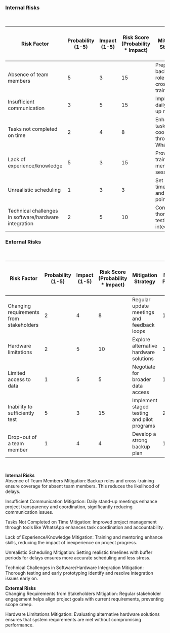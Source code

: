 ### Internal Risks
<br>

| Risk Factor                              | Probability (1-5) | Impact (1-5) | Risk Score (Probability * Impact) | Mitigation Strategy                          | Post-Mitigation Probability (1-5) | Post-Mitigation Impact (1-5) | Post-Mitigation Risk Score (Probability * Impact) |
|------------------------------------------|-------------------|--------------|-----------------------------------|----------------------------------------------|------------------------------------|------------------------------|---------------------------------------------------|
| Absence of team members                  | 5                 | 3            | 15                                | Prepare backup roles and cross-training      | 2                                  | 3                        | 6                                                 |
| Insufficient communication               | 3                 | 5            | 15                                | Implement daily stand-up meetings             | 1                                  | 5                        | 5                                                 |
| Tasks not completed on time              | 2                 | 4            | 8                                 | Enhance task coordination through WhatsApp    | 1                                  | 4                        | 4                                                 |
| Lack of experience/knowledge             | 5                 | 3            | 15                                | Provide training and mentoring sessions       | 2                                  | 3                        | 6                                                 |
| Unrealistic scheduling                   | 1                 | 3            | 3                                 | Set realistic timelines and check points      | 1                                  | 3                        | 3                                                 |
| Technical challenges in software/hardware integration | 2           | 5            | 10                                | Conduct thorough testing of all integrations | 1                                  | 5                        | 5                                                 |

### External Risks
<br>

| Risk Factor                              | Probability (1-5) | Impact (1-5) | Risk Score (Probability * Impact) | Mitigation Strategy                          | Post-Mitigation Probability (1-5) | Post-Mitigation Impact (1-5) | Post-Mitigation Risk Score (Probability * Impact) |
|------------------------------------------|-------------------|--------------|-----------------------------------|----------------------------------------------|------------------------------------|------------------------------|---------------------------------------------------|
| Changing requirements from stakeholders  | 2                 | 4            | 8                                 | Regular update meetings and feedback loops   | 1                                  | 4                        | 4                                                 |
| Hardware limitations                     | 2                 | 5            | 10                                | Explore alternative hardware solutions        | 1                                  | 5                        | 5                                                 |
| Limited access to data                   | 1                 | 5            | 5                                 | Negotiate for broader data access             | 1                                  | 5                        | 5                                                 |
| Inability to sufficiently test           | 5                 | 3            | 15                                | Implement staged testing and pilot programs   | 2                                  | 3                        | 6                                                 |
| Drop-out of a team member                | 1                 | 4            | 4                                 | Develop a strong backup plan                  | 1                                  | 4                        | 4                                                 |

<br>


__Internal Risks__
<br>
Absence of Team Members
Mitigation: Backup roles and cross-training ensure coverage for absent team members. This reduces the likelihood of delays.

Insufficient Communication
Mitigation: Daily stand-up meetings enhance project transparency and coordination, significantly reducing communication issues.

Tasks Not Completed on Time
Mitigation: Improved project management through tools like WhatsApp enhances task coordination and accountability.

Lack of Experience/Knowledge
Mitigation: Training and mentoring enhance skills, reducing the impact of inexperience on project progress.

Unrealistic Scheduling
Mitigation: Setting realistic timelines with buffer periods for delays ensures more accurate scheduling and less stress.

Technical Challenges in Software/Hardware Integration
Mitigation: Thorough testing and early prototyping identify and resolve integration issues early on.



__External Risks__
<br>
Changing Requirements from Stakeholders
Mitigation: Regular stakeholder engagement helps align project goals with current requirements, preventing scope creep.

Hardware Limitations
Mitigation: Evaluating alternative hardware solutions ensures that system requirements are met without compromising performance.
